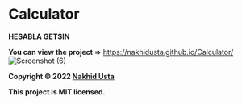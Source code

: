 # Calculator
**HESABLA GETSIN**

**You can view the project =>** https://nakhidusta.github.io/Calculator/
![Screenshot (6)](https://user-images.githubusercontent.com/104034460/204801237-4f1731c4-2859-4032-ab33-9c890763ce17.png)





**Copyright © 2022 [Nakhid Usta](https://github.com/NakhidUsta)**

**This project is MIT licensed.**
